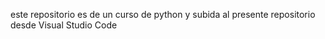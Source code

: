 este repositorio es de un curso de python y subida al presente repositorio desde Visual Studio Code
